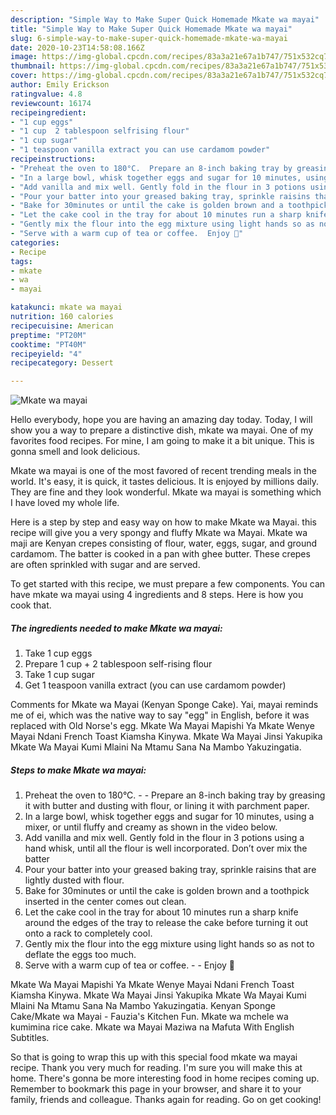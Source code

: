 ```yaml
---
description: "Simple Way to Make Super Quick Homemade Mkate wa mayai"
title: "Simple Way to Make Super Quick Homemade Mkate wa mayai"
slug: 6-simple-way-to-make-super-quick-homemade-mkate-wa-mayai
date: 2020-10-23T14:58:08.166Z
image: https://img-global.cpcdn.com/recipes/83a3a21e67a1b747/751x532cq70/mkate-wa-mayai-recipe-main-photo.jpg
thumbnail: https://img-global.cpcdn.com/recipes/83a3a21e67a1b747/751x532cq70/mkate-wa-mayai-recipe-main-photo.jpg
cover: https://img-global.cpcdn.com/recipes/83a3a21e67a1b747/751x532cq70/mkate-wa-mayai-recipe-main-photo.jpg
author: Emily Erickson
ratingvalue: 4.8
reviewcount: 16174
recipeingredient:
- "1 cup eggs"
- "1 cup  2 tablespoon selfrising flour"
- "1 cup sugar"
- "1 teaspoon vanilla extract you can use cardamom powder"
recipeinstructions:
- "Preheat the oven to 180°C.  Prepare an 8-inch baking tray by greasing it with butter and dusting with flour, or lining it with parchment paper."
- "In a large bowl, whisk together eggs and sugar for 10 minutes, using a mixer, or until fluffy and creamy as shown in the video below."
- "Add vanilla and mix well. Gently fold in the flour in 3 potions using a hand whisk, until all the flour is well incorporated. Don’t over mix the batter"
- "Pour your batter into your greased baking tray, sprinkle raisins that are lightly dusted with flour."
- "Bake for 30minutes or until the cake is golden brown and a toothpick inserted in the center comes out clean."
- "Let the cake cool in the tray for about 10 minutes run a sharp knife around the edges of the tray to release the cake before turning it out onto a rack to completely cool."
- "Gently mix the flour into the egg mixture using light hands so as not to deflate the eggs too much."
- "Serve with a warm cup of tea or coffee.  Enjoy 🌹"
categories:
- Recipe
tags:
- mkate
- wa
- mayai

katakunci: mkate wa mayai 
nutrition: 160 calories
recipecuisine: American
preptime: "PT20M"
cooktime: "PT40M"
recipeyield: "4"
recipecategory: Dessert

---
```



![Mkate wa mayai](https://img-global.cpcdn.com/recipes/83a3a21e67a1b747/751x532cq70/mkate-wa-mayai-recipe-main-photo.jpg)

Hello everybody, hope you are having an amazing day today. Today, I will show you a way to prepare a distinctive dish, mkate wa mayai. One of my favorites food recipes. For mine, I am going to make it a bit unique. This is gonna smell and look delicious.

Mkate wa mayai is one of the most favored of recent trending meals in the world. It's easy, it is quick, it tastes delicious. It is enjoyed by millions daily. They are fine and they look wonderful. Mkate wa mayai is something which I have loved my whole life.

Here is a step by step and easy way on how to make Mkate wa Mayai. this recipe will give you a very spongy and fluffy Mkate wa Mayai. Mkate wa maji are Kenyan crepes consisting of flour, water, eggs, sugar, and ground cardamom. The batter is cooked in a pan with ghee butter. These crepes are often sprinkled with sugar and are served.


To get started with this recipe, we must prepare a few components. You can have mkate wa mayai using 4 ingredients and 8 steps. Here is how you cook that.

<!--inarticleads1-->

##### The ingredients needed to make Mkate wa mayai:

1. Take 1 cup eggs
1. Prepare 1 cup + 2 tablespoon self-rising flour
1. Take 1 cup sugar
1. Get 1 teaspoon vanilla extract (you can use cardamom powder)


Comments for Mkate wa Mayai (Kenyan Sponge Cake). Yai, mayai reminds me of ei, which was the native way to say &#34;egg&#34; in English, before it was replaced with Old Norse&#39;s egg. Mkate Wa Mayai Mapishi Ya Mkate Wenye Mayai Ndani French Toast Kiamsha Kinywa. Mkate Wa Mayai Jinsi Yakupika Mkate Wa Mayai Kumi Mlaini Na Mtamu Sana Na Mambo Yakuzingatia. 

<!--inarticleads2-->

##### Steps to make Mkate wa mayai:

1. Preheat the oven to 180°C. -  - Prepare an 8-inch baking tray by greasing it with butter and dusting with flour, or lining it with parchment paper.
1. In a large bowl, whisk together eggs and sugar for 10 minutes, using a mixer, or until fluffy and creamy as shown in the video below.
1. Add vanilla and mix well. Gently fold in the flour in 3 potions using a hand whisk, until all the flour is well incorporated. Don’t over mix the batter
1. Pour your batter into your greased baking tray, sprinkle raisins that are lightly dusted with flour.
1. Bake for 30minutes or until the cake is golden brown and a toothpick inserted in the center comes out clean.
1. Let the cake cool in the tray for about 10 minutes run a sharp knife around the edges of the tray to release the cake before turning it out onto a rack to completely cool.
1. Gently mix the flour into the egg mixture using light hands so as not to deflate the eggs too much.
1. Serve with a warm cup of tea or coffee. -  - Enjoy 🌹


Mkate Wa Mayai Mapishi Ya Mkate Wenye Mayai Ndani French Toast Kiamsha Kinywa. Mkate Wa Mayai Jinsi Yakupika Mkate Wa Mayai Kumi Mlaini Na Mtamu Sana Na Mambo Yakuzingatia. Kenyan Sponge Cake/Mkate wa Mayai - Fauzia&#39;s Kitchen Fun. Mkate wa mchele wa kumimina rice cake. Mkate wa Mayai Maziwa na Mafuta With English Subtitles. 

So that is going to wrap this up with this special food mkate wa mayai recipe. Thank you very much for reading. I'm sure you will make this at home. There's gonna be more interesting food in home recipes coming up. Remember to bookmark this page in your browser, and share it to your family, friends and colleague. Thanks again for reading. Go on get cooking!
